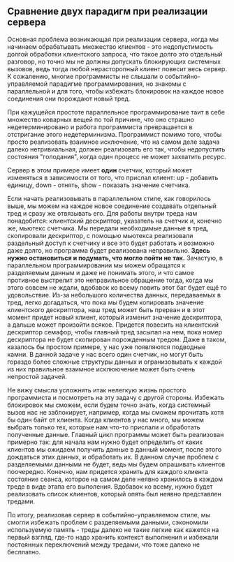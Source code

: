 ## Сравнение двух парадигм при реализации сервера

Основная проблема возникающая при реализации сервера, когда мы начинаем
обрабатывать множество клиентов - это недопустимость долгой обработки
клиентского запроса, что такое долго это отдельный разговор, но точно мы не
должны допускать блокирующих системных вызовов, ведь тогда любой
нерасторопный клиент повесит весь сервер. К сожалению, многие программисты
не слышали о событийно-управляемой парадигме программирования, но
знакомы с параллельной и для того, чтобы избежать блокировок на каждое
новое соединения они порождают новый тред.

При кажущейся простоте параллельное программирование таит в себе множество
коварных вещей по той причине, что оно страшно недетерминировано и работа
программиста превращается в отстригание этого недетерминизма. Программист
помимо того, чтобы просто реализовать взаимное исключение, что на самом
деле задача далеко нетривиальная, должен реализовать его так, чтобы недопустить
состояния "голодания", когда один процесс не может захватить ресурс.

Сервер в этом примере имеет **один** счетчик, который может изменяться в
зависимости от того, что прислал клиент: up - добавить единицу, down -
отнять, show - показать значение счетчика.

Если начать реализовывать в параллельном стиле, как говорилось выше, мы
можем на каждое новое соединение создавать отдельный тред и сразу же
отвязывать его. Для работы внутри треда нам понадобится: клиентский
дескриптор, указатель на счетчик и, конечно же, мьютекс счетчика.
Мы передали необходимые данные в тред, скопировали дескриптор, с помощью
мьютекса реализовали раздельный доступ к счетчику и все это будет работать
и возможно даже долго, но программа будет реализована неправильно. **Здесь
нужно остановиться и подумать, что могло пойти не так.** Зачастую, в
параллельном программировании мы можем обращатся к разделяемым данным и
даже не понимать этого, и что самое противное выстрелит это неправильное
обращение тогда, когда мы этого совсем не ждали, вдобавок ко всему ловить
этот баг будет ещё то удовольствие. Из-за небольшого количества данных,
передаваемых в тред, легко догадаться, что пока мы будем копировать
значение клиентского дескриптора, наш тред может быть прерван и в этот
момент придет новый клиент, который изменит значение дескриптора, а  дальше
может произойти всякое. Придется повесить на клиентский дескриптор семафор,
чтобы главный тред засыпал на нем, пока номер дескриптора не будет
скопирован порожденным тредом. Даже в таком, казалось бы простом примере,
у нас уже появляются подводные камни.
В данной задаче у нас всего один счетчик, но могут быть гораздо
более сложные структуры данных и огранизовывать к каждой из них правильное
взаимное исклюючение может быть очень непростой задачей.

Не вижу смысла усложнять итак нелегкую жизнь простого программиста и
посмотреть на эту задачу с другой стороны.
Избежать блокировок мы сможем, если будем точно знать, когда системный
вызов нас не заблокирует, например, когда мы сможем прочитать хотя бы один
байт от клиента. Когда клиентов у нас много, мы можем выбрать только тех,
которые нам что-то прислали и обработать полученные данные.
Главный цикл программы может быть реализован примерно так: для начала нам
нужно будет определить от каких клиентов мы ожидаем получить данные в
данный момент, после этого дождаться этих данных, и обработать их.
В данном случае проблем с разделяемыми данными не будет, ведь мы будем
опрашивать клиентов поочередно.  Конечно, нам придется хранить для каждого
клиента состояние сеанса, которое на самом деле неявно хранилось в каждом
треде в виде этапа его выполения.  Вдобавок ко всему, нужно будет
реализовать список клиентов, который опять был неявно представлен тредами.

По итогу, реализовав сервер в событийно-управляемом стиле, мы смогли избежать
проблем с разделяемыми данными, сэкономили используемую память - треды
далеко не такие легкие как кажется на первый взгляд, где-то надо хранить
контекст выполнения и избежали постоянных переключений между тредами, что
тоже далеко не бесплатно.
